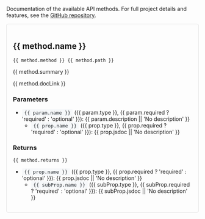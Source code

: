 <!-- docs/index.md -->

<script setup>
import { ref } from 'vue';
import apiDocs from '../docs-data/api-docs.json'; // ESM import from project root

const methods = ref(apiDocs);
</script>

Documentation of the available API methods. For full project details and features, see the [GitHub repository](https://github.com/DrewBradfordXYZ/quickbase-js).

<div v-for="method in methods" :key="method.name" :id="method.name" class="method-card">
  <h2>{{ method.name }}</h2>
  <code>{{ method.method }} {{ method.path }}</code>
  <p>{{ method.summary }}</p>
  <p>
    <a :href="method.docLink" target="_blank" rel="noopener noreferrer">{{ method.docLink }}</a>
  </p>
  <h3 v-if="method.parameters.length">Parameters</h3>
  <ul v-if="method.parameters.length">
    <li v-for="param in method.parameters" :key="param.name">
      <code class="prop-bubble">{{ param.name }}</code> ({{ param.type }}, {{ param.required ? 'required' : 'optional' }}): {{ param.description || 'No description' }}
      <ul v-if="param.properties && param.properties.length">
        <li v-for="prop in param.properties" :key="prop.name">
          <code class="prop-bubble">{{ prop.name }}</code> ({{ prop.type }}, {{ prop.required ? 'required' : 'optional' }}): {{ prop.jsdoc || 'No description' }}
        </li>
      </ul>
    </li>
  </ul>
  <h3>Returns</h3>
  <p><code>{{ method.returns }}</code></p>
  <ul v-if="method.returnTypeDetails && method.returnTypeDetails.length">
    <li v-for="prop in method.returnTypeDetails" :key="prop.name">
      <code class="prop-bubble">{{ prop.name }}</code> ({{ prop.type }}, {{ prop.required ? 'required' : 'optional' }}): {{ prop.jsdoc || 'No description' }}
      <ul v-if="prop.properties && prop.properties.length">
        <li v-for="subProp in prop.properties" :key="subProp.name">
          <code class="prop-bubble">{{ subProp.name }}</code> ({{ subProp.type }}, {{ subProp.required ? 'required' : 'optional' }}): {{ subProp.jsdoc || 'No description' }}
        </li>
      </ul>
    </li>
  </ul>
</div>

<style>
.method-card { 
  border: 1px solid #ddd; 
  padding: 16px; 
  margin-bottom: 16px; 
  border-radius: 4px; 
}
.prop-bubble {
  background-color: #f6f8fa;
  padding: 2px 6px;
  border-radius: 3px;
  font-family: monospace;
  font-size: 0.9em;
  color: #24292e;
}
</style>
